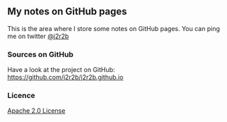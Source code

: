 ## My notes on GitHub pages

This is the area where I store some notes on GitHub pages.
You can ping me on twitter [@j2r2b](https://twitter.com/j2r2b)

### Sources on GitHub

Have a look at the project on GitHub: https://github.com/j2r2b/j2r2b.github.io

### Licence

[Apache 2.0 License](http://www.apache.org/licenses/LICENSE-2.0)

